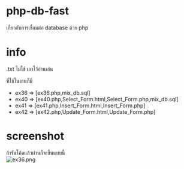 # php-db-fast
เกี่ยวกับการเชื่อมต่อ database ด้วย php

# info
.txt ไม่ใช้ เอาไว้อ่านเล่น <br>

ที่ใช้ในงานก็มี <br>
- ex36 => [ex36.php,mix_db.sql]
- ex40 => [ex40.php,Select_Form.html,Select_Form.php,mix_db.sql]
- ex41 => [ex41.php,Insert_Form.html,Insert_Form.php]
- ex42 => [ex42.php,Update_Form.html,Update_Form.php]

# screenshot
ถ้ารันโค้ดแล้วผ่านก็จะขึ้นแบบนี้ <br>
![ex36.png](https://cdn.discordapp.com/attachments/1067458504014708767/1067458704603091055/ex36.png)

